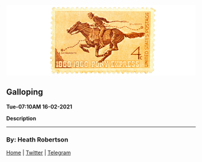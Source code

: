 ![Cover Photo](../../assets/images/cover.jpg)

## Galloping
**Tue-07:10AM 16-02-2021**

__Description__


------
### By: Heath Robertson


[Home](../../index.md) | [Twitter](https://twitter.com/heathdrobertson) | [Telegram](https://t.me/heathdrobertson)

